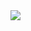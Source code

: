 

<a href="https://github.com/hjdhnx/MoonTV">
  <img align="center" src="https://github-readme-stats.vercel.app/api/pin/?username=hjdhnx&repo=MoonTV&theme=shades-of-purple" />
</a>


